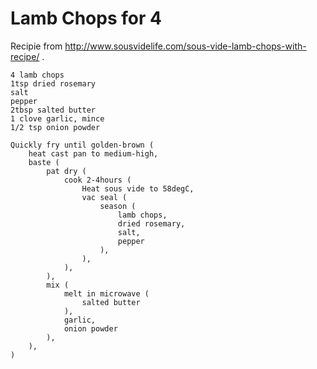 Lamb Chops for 4
================

Recipie from http://www.sousvidelife.com/sous-vide-lamb-chops-with-recipe/ .

    4 lamb chops
    1tsp dried rosemary
    salt
    pepper
    2tbsp salted butter
    1 clove garlic, mince
    1/2 tsp onion powder

    Quickly fry until golden-brown (
        heat cast pan to medium-high,
        baste (
            pat dry (
                cook 2-4hours (
                    Heat sous vide to 58degC,
                    vac seal (
                        season (
                            lamb chops,
                            dried rosemary,
                            salt,
                            pepper
                        ),
                    ),
                ),
            ),
            mix (
                melt in microwave (
                    salted butter
                ),
                garlic,
                onion powder
            ),
        ),
    )
